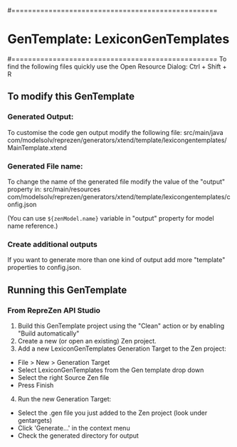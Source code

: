 #==================================================
# GenTemplate: LexiconGenTemplates
#==================================================
To find the following files quickly use the Open Resource Dialog: Ctrl + Shift + R 
## To modify this GenTemplate
### Generated Output:
To customise the code gen output modify the following file:
src/main/java
  com/modelsolv/reprezen/generators/xtend/template/lexicongentemplates/MainTemplate.xtend

### Generated File name:
To change the name of the generated file modify the value of the "output" property in:
src/main/resources
  com/modelsolv/reprezen/generators/xtend/template/lexicongentemplates/config.json

(You can use `${zenModel.name}` variable in "output" property for model name reference.)

### Create additional outputs
If you want to generate more than one kind of output add more "template" properties to config.json.

## Running this GenTemplate
### From RepreZen API Studio
1. Build this GenTemplate project using the "Clean" action or by enabling "Build automatically"
2. Create a new (or open an existing) Zen project.
3. Add a new LexiconGenTemplates Generation Target to the Zen project: 
  - File > New > Generation Target
  - Select LexiconGenTemplates from the Gen template drop down
  - Select the right Source Zen file
  - Press Finish
4. Run the new Generation Target:
  - Select the .gen file you just added to the Zen project (look under gentargets)
  - Click 'Generate...' in the context menu
  - Check the generated directory for output